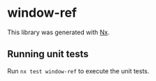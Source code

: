 # window-ref

This library was generated with [Nx](https://nx.dev).

## Running unit tests

Run `nx test window-ref` to execute the unit tests.
